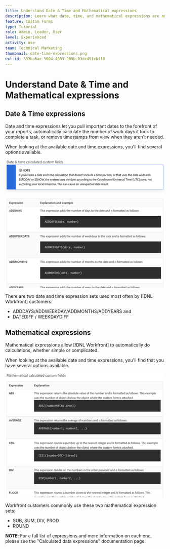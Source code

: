 ```yaml
---
title: Understand Date & Time and Mathematical expressions
description: Learn what date, time, and mathematical expressions are and which ones are available to use when creating custom data in Adobe [!UICONTROL Workfront].
feature: Custom Forms
type: Tutorial
role: Admin, Leader, User
level: Experienced
activity: use
team: Technical Marketing
thumbnail: date-time-expressions.png
exl-id: 333ba6ae-5004-4693-989b-03dc49fcbff8
---
```

# Understand Date & Time and Mathematical expressions

## Date & Time expressions

Date and time expressions let you pull important dates to the forefront of your reports, automatically calculate the number of work days it took to complete a task, or remove timestamps from view when they aren't needed.

When looking at the available date and time expressions, you'll find several options available.

![Sample date and time expressions](assets/datetimeexpressions01.png)

There are two date and time expression sets used most often by [!DNL Workfront] customers:

* ADDDAYS/ADDWEEKDAY/ADDMONTHS/ADDYEARS and 
* DATEDIFF / WEEKDAYDIFF

## Mathematical expressions

Mathematical expressions allow [!DNL Workfront] to automatically do calculations, whether simple or complicated.

When looking at the available date and time expressions, you'll find that you have several options available.

![Sample mathematical expressions](assets/datetimeexpressions02.png)

Workfront customers commonly use these two mathematical expression sets:

* SUB, SUM, DIV, PROD
* ROUND

<b>NOTE</b>: For a full list of expressions and more information on each one, please see the "Calculated data expressions" documentation page.